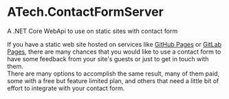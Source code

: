 # ATech.ContactFormServer

A .NET Core WebApi to use on static sites with contact form

If you have a static web site hosted on services like [GitHub Pages](https://pages.github.com/) or [GitLab Pages](https://docs.gitlab.com/ee/user/project/pages/), there are many chances that you would like to use a contact form to have some feedback from your site's guests or just to get in touch with them.  
There are many options to accomplish the same result, many of them paid, some with a free but feature limited plan, and others that need a little bit of effort to integrate with your contact form.
